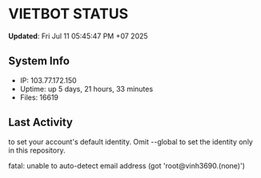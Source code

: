 # VIETBOT STATUS
**Updated**: Fri Jul 11 05:45:47 PM +07 2025

## System Info
- IP: 103.77.172.150
- Uptime: up 5 days, 21 hours, 33 minutes
- Files: 16619

## Last Activity

to set your account's default identity.
Omit --global to set the identity only in this repository.

fatal: unable to auto-detect email address (got 'root@vinh3690.(none)')
